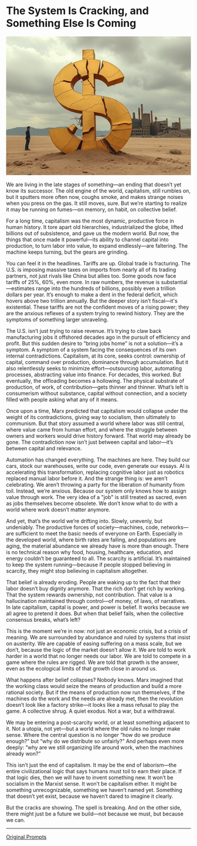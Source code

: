 # The System Is Cracking, and Something Else Is Coming

![image](./images/dollar_breaking.jpg)

We are living in the late stages of something—an ending that doesn’t yet know its successor. The old engine of the world, capitalism, still rumbles on, but it sputters more often now, coughs smoke, and makes strange noises when you press on the gas. It still moves, sure. But we’re starting to realize it may be running on fumes—on memory, on habit, on collective belief.

For a long time, capitalism was the most dynamic, productive force in human history. It tore apart old hierarchies, industrialized the globe, lifted billions out of subsistence, and gave us the modern world. But now, the things that once made it powerful—its ability to channel capital into production, to turn labor into value, to expand endlessly—are faltering. The machine keeps turning, but the gears are grinding.

You can feel it in the headlines. Tariffs are up. Global trade is fracturing. The U.S. is imposing massive taxes on imports from nearly all of its trading partners, not just rivals like China but allies too. Some goods now face tariffs of 25%, 60%, even more. In raw numbers, the revenue is substantial—estimates range into the hundreds of billions, possibly even a trillion dollars per year. It’s enough to make a dent in the federal deficit, which hovers above two trillion annually. But the deeper story isn’t fiscal—it's existential. These tariffs are not the confident moves of a rising power; they are the anxious reflexes of a system trying to rewind history. They are the symptoms of something larger unraveling.

The U.S. isn’t just trying to raise revenue. It’s trying to claw back manufacturing jobs it offshored decades ago in the pursuit of efficiency and profit. But this sudden desire to “bring jobs home” is not a solution—it’s a symptom. A symptom of a system facing the consequences of its own internal contradictions. Capitalism, at its core, seeks control: ownership of capital, command over production, dominance through accumulation. But it also relentlessly seeks to minimize effort—outsourcing labor, automating processes, abstracting value into finance. For decades, this worked. But eventually, the offloading becomes a hollowing. The physical substrate of production, of work, of contribution—gets thinner and thinner. What’s left is consumerism without substance, capital without connection, and a society filled with people asking what any of it means.

Once upon a time, Marx predicted that capitalism would collapse under the weight of its contradictions, giving way to socialism, then ultimately to communism. But that story assumed a world where labor was still central, where value came from human effort, and where the struggle between owners and workers would drive history forward. That world may already be gone. The contradiction now isn’t just between capital and labor—it’s between capital and relevance.

Automation has changed everything. The machines are here. They build our cars, stock our warehouses, write our code, even generate our essays. AI is accelerating this transformation, replacing cognitive labor just as robotics replaced manual labor before it. And the strange thing is: we aren’t celebrating. We aren’t throwing a party for the liberation of humanity from toil. Instead, we’re anxious. Because our system only knows how to assign value through work. The very idea of a "job" is still treated as sacred, even as jobs themselves become obsolete. We don’t know what to do with a world where work doesn’t matter anymore.

And yet, that’s the world we’re drifting into. Slowly, unevenly, but undeniably. The productive forces of society—machines, code, networks—are sufficient to meet the basic needs of everyone on Earth. Especially in the developed world, where birth rates are falling, and populations are aging, the material abundance we already have is more than enough. There is no technical reason why food, housing, healthcare, education, and energy couldn’t be guaranteed to all. The scarcity is artificial. It’s maintained to keep the system running—because if people stopped believing in scarcity, they might stop believing in capitalism altogether.

That belief is already eroding. People are waking up to the fact that their labor doesn’t buy dignity anymore. That the rich don’t get rich by working. That the system rewards ownership, not contribution. That value is a hallucination maintained through control—of money, of laws, of narratives. In late capitalism, capital is power, and power is belief. It works because we all agree to pretend it does. But when that belief fails, when the collective consensus breaks, what’s left?

This is the moment we’re in now: not just an economic crisis, but a crisis of meaning. We are surrounded by abundance and ruled by systems that insist on austerity. We are capable of easing suffering on a mass scale, but we don’t, because the logic of the market doesn’t allow it. We are told to work harder in a world that no longer needs our labor. We are told to compete in a game where the rules are rigged. We are told that growth is the answer, even as the ecological limits of that growth close in around us.

What happens after belief collapses? Nobody knows. Marx imagined that the working class would seize the means of production and build a more rational society. But if the means of production now run themselves, if the machines do the work and the needs are already met, then the revolution doesn’t look like a factory strike—it looks like a mass refusal to play the game. A collective shrug. A quiet exodus. Not a war, but a withdrawal.

We may be entering a post-scarcity world, or at least something adjacent to it. Not a utopia, not yet—but a world where the old rules no longer make sense. Where the central question is no longer “how do we produce enough?” but “why do we distribute so unfairly?” And perhaps even more deeply: “why are we still organizing life around work, when the machines already won?”

This isn’t just the end of capitalism. It may be the end of laborism—the entire civilizational logic that says humans must toil to earn their place. If that logic dies, then we will have to invent something new. It won’t be socialism in the Marxist sense. It won’t be capitalism either. It might be something unrecognizable, something we haven’t named yet. Something that doesn’t yet exist, because we haven’t dared to imagine it clearly.

But the cracks are showing. The spell is breaking. And on the other side, there might just be a future we build—not because we must, but because we can.

----

[Original Prompts](https://github.com/hnfong/public-crap/blob/main/transcripts/late-stage-capitalism.txt)
